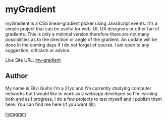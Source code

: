 # myGradient
myGradient is a CSS linear-gradient picker using JavaScript events. It's a simple project that can be useful for web, UI, UX designers or other fan of gradients. This is only a minimal version therefore there are not many possibilities as to the direction or angle of the gradient. An update will be done in the coming days if I do not forget of course.
I am open to any suggestion, criticism or advice.

Live Site URL: [my-gradient](my-gradient.vercel.app)

## Author
My name is Elivi Guiho I'm a 21yo and I'm currently studying computer networks but I would like to work as a web/app developer so I'm learning both and as I progress, I do a few projects to test myself and I publish them here.
You can find me here (if you want 😅):

[instagram](https://www.instagram.com/notelivi)
